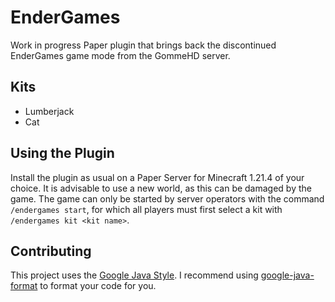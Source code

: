 # EnderGames

Work in progress Paper plugin that brings back the discontinued EnderGames game mode from the GommeHD server.

## Kits

- Lumberjack
- Cat

## Using the Plugin

Install the plugin as usual on a Paper Server for Minecraft 1.21.4 of your choice. It is advisable to use a new world, as this can be damaged by the game.
The game can only be started by server operators with the command `/endergames start`, for which all players must first select a kit with `/endergames kit <kit name>`.

## Contributing

This project uses the [Google Java Style](https://google.github.io/styleguide/javaguide.html). 
I recommend using [google-java-format](https://github.com/google/google-java-format) to format your code for you.